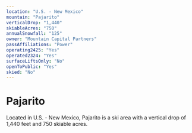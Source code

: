 ```yaml
---
location: "U.S. - New Mexico"
mountain: "Pajarito"
verticalDrop: "1,440"
skiableAcres: "750"
annualSnowfall: "125"
owner: "Mountain Capital Partners"
passAffiliations: "Power"
operating2425: "Yes"
operated2324: "Yes"
surfaceLiftsOnly: "No"
openToPublic: "Yes"
skied: "No"
---
```


# Pajarito

Located in U.S. - New Mexico, Pajarito is a ski area with a vertical drop of 1,440 feet and 750 skiable acres.